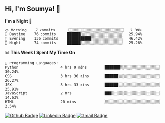 ## Hi, I'm Soumya! 👋

<!--START_SECTION:waka-->
**I'm a Night 🦉** 

```text
🌞 Morning    7 commits      ░░░░░░░░░░░░░░░░░░░░░░░░░   2.39% 
🌆 Daytime    76 commits     ██████░░░░░░░░░░░░░░░░░░░   25.94% 
🌃 Evening    136 commits    ███████████░░░░░░░░░░░░░░   46.42% 
🌙 Night      74 commits     ██████░░░░░░░░░░░░░░░░░░░   25.26%

```


📊 **This Week I Spent My Time On** 

```text
💬 Programming Languages: 
Python                   4 hrs 9 mins        ███████░░░░░░░░░░░░░░░░░░   30.24% 
CSS                      3 hrs 36 mins       ██████░░░░░░░░░░░░░░░░░░░   26.27% 
JSX                      3 hrs 33 mins       ██████░░░░░░░░░░░░░░░░░░░   25.91% 
JavaScript               2 hrs               ███░░░░░░░░░░░░░░░░░░░░░░   14.63% 
HTML                     20 mins             ░░░░░░░░░░░░░░░░░░░░░░░░░   2.54%

```


<!--END_SECTION:waka-->

[![Github Badge](https://img.shields.io/badge/-rubyruins-grey?style=for-the-badge&logo=github&logoColor=white&link=https://github.com/rubyruins/)](https://www.github.com/rubyruins/) 
[![Linkedin Badge](https://img.shields.io/badge/-Soumya%20Parekh-0072b1?style=for-the-badge&logo=Linkedin&logoColor=white&link=https://www.linkedin.com/in/Soumya-Parekh/)](https://www.linkedin.com/in/Soumya-Parekh/) 
[![Gmail Badge](https://img.shields.io/badge/-soumya.parekh@somaiya.edu-c14438?style=for-the-badge&logo=Gmail&logoColor=white&link=mailto:soumya.parekh@somaiya.edu)](mailto:soumya.parekh@somaiya.edu) 
